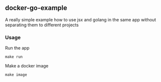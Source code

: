 ## docker-go-example

A really simple example how to use jsx and golang in the same app without separating them to different projects  

### Usage
Run the app
```
make run
```
Make a docker image
 ```
 make image
 ```